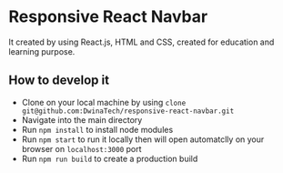 # Responsive React Navbar

It created by using React.js, HTML and CSS, created for education and learning purpose.

## How to develop it

- Clone on your local machine by using `clone git@github.com:DwinaTech/responsive-react-navbar.git`
- Navigate into the main directory
- Run `npm install` to install node modules
- Run `npm start` to run it locally then will open automatclly on your browser on `localhost:3000` port
- Run `npm run build` to create a production build

